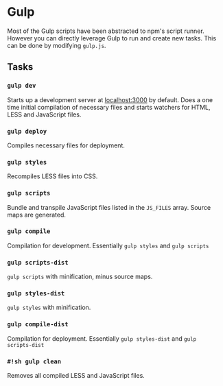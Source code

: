 # Gulp

Most of the Gulp scripts have been abstracted to npm's script runner. However you can directly leverage Gulp to run and create new tasks. This can be done by modifying `gulp.js`. 

## Tasks

### `gulp dev`
Starts up a development server at [localhost:3000](localhost:3000) by default. Does a one time initial compilation of necessary files and starts watchers for HTML, LESS and JavaScript files.

### `gulp deploy`
Compiles necessary files for deployment.

### `gulp styles`
Recompiles LESS files into CSS.

### `gulp scripts`
Bundle and transpile JavaScript files listed in the `JS_FILES` array. Source maps are generated.

### `gulp compile`
Compilation for development. Essentially `gulp styles` and `gulp scripts`

### `gulp scripts-dist`
`gulp scripts` with minification, minus source maps.

### `gulp styles-dist`
`gulp styles` with minification.

### `gulp compile-dist`
Compilation for deployment. Essentially `gulp styles-dist` and `gulp scripts-dist`

### `#!sh gulp clean`
Removes all compiled LESS and JavaScript files.




